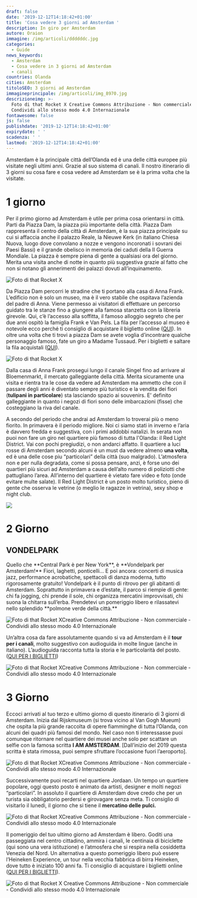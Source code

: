 ```yaml
---
draft: false
date: '2019-12-12T14:18:42+01:00'
title: 'Cosa vedere 3 giorni ad Amsterdam '
description: In giro per Amsterdam
autore: Oraion
immagine: /img/articoli/ddddddc.jpg
categories:
  - Guide
news_keywords:
  - Amsterdam
  - Cosa vedere in 3 giorni ad Amsterdam
  - canali
countries: Olanda
cities: Amsterdam
titoloSEO: 3 giorni ad Amsterdam
immagineprincipale: /img/articoli/img_8970.jpg
descrizioneimg: >-
  Foto di that Rocket X Creative Commons Attribuzione - Non commerciale -
  Condividi allo stesso modo 4.0 Internazionale
fontawesome: false
js: false
publishdate: '2019-12-12T14:18:42+01:00'
expirydate: ' '
scadenza: ' '
lastmod: '2019-12-12T14:18:42+01:00'
---
```

Amsterdam è la principale città dell’Olanda ed è una delle città europee più visitate negli ultimi anni. Grazie al suo sistema di canali.
Il nostro itinerario di 3 giorni su cosa fare e cosa vedere ad Amsterdam se è la prima volta che la visitate.

<h1>1 giorno</h1>
Per il primo giorno ad Amsterdam è utile per prima cosa orientarsi in città. Parti da Piazza Dam, la piazza più importante della città. Piazza Dam rappresenta il centro della città di Amsterdam, è la sua piazza principale su cui si affaccia anche il palazzo Reale, la Nieuwe Kerk (in italiano Chiesa Nuova, luogo dove convolano a nozze e vengono incoronati i sovrani dei Paesi Bassi) e il grande obelisco in memoria dei caduti della II Guerra Mondiale. La piazza è sempre piena di gente a qualsiasi ora del giorno. Merita una visita anche di notte in quanto più suggestiva grazie al fatto che non si notano gli annerimenti dei palazzi dovuti all’inquinamento.

![Foto di that Rocket X](/img/articoli/dam.jpg)

Da Piazza Dam percorri le stradine che ti portano alla casa di Anna Frank.  L’edificio non è solo un museo, ma è il vero stabile che ospitava l’azienda del padre di Anna. Viene permesso ai visitatori di effettuare un percorso guidato tra le stanze fino a giungere alla famosa stanzetta con la libreria girevole. Qui, c’è l’accesso alla soffitta, il famoso alloggio segreto che per due anni ospitò la famiglia Frank e Van Pels. La fila per l’accesso al museo è notevole ecco perché ti consiglio di acquistare il biglietto online ([QUI](https://www.getyourguide.com/amsterdam-l36/amsterdam-life-of-anne-frank-walking-tour-t250362/?partner_id=CSSHL9T&utm_medium=online_publisher&utm_source=thatrocketx@protonmail.com&placement=content-middle&cmp=amsterdam)).  In oltre una volta che ti trovi a piazza Dam se avete voglia d’incontrare qualche personaggio famoso, fate un giro a Madame Tussaud. Per i biglietti e saltare la fila acquistali ([QUI](https://www.getyourguide.com/amsterdam-l36/vip-fasttrack-entrance-madame-tussauds-amsterdam-t36506/?partner_id=CSSHL9T&utm_medium=online_publisher&utm_source=thatrocketx@protonmail.com&placement=content-middle&cmp=amsterdam)).

![Foto di that Rocket X](/img/articoli/fiori.jpg)

Dalla casa di Anna Frank prosegui lungo il canale Singel fino ad arrivare al Bloemenmarkt, il mercato galleggiante della città. Merita sicuramente una visita e rientra tra le cose da vedere ad Amsterdam ma ammetto che con il passare degli anni è diventato sempre più turistico e la vendita dei fiori (**tulipani in particolare**) sta lasciando spazio ai souvenirs. E’ definito galleggiante in quanto i negozi di fiori sono delle imbarcazioni (fisse) che costeggiano la riva del canale.

A secondo del periodo che andrai ad Amsterdam lo troverai più o meno fiorito. In primavera è il periodo migliore. Noi ci siamo stati in inverno e l’aria è davvero fredda e suggestiva, con i primi addobbi natalizi. In serata non puoi non fare un giro nel quartiere più famoso di tutta l'Olanda: il Red Light District. Vai con pochi pregiudizi, o non andarci affatto. Il quartiere a luci rosse di Amsterdam secondo alcuni è un must da vedere almeno **una volta**, ed è una delle cose piu “particolari” della città (suo malgrado). L’atmosfera non e per nulla degradata, come si possa pensare, anzi, è forse uno dei quartieri più sicuri ad Amsterdam a causa dell’alto numero di poliziotti che pattugliano l’area. All’interno del quartiere è vietato fare video e foto (onde evitare multe salate). Il Red Light District è un posto molto turistico, pieno di gente che osserva le vetrine (o meglio le ragazze in vetrina), sexy shop e night club.

![](/img/articoli/red.jpg)

<h1>2 Giorno</h1>

<h2>VONDELPARK</h2>
Quello che **Central Park è per New York**, è **Vondelpark per Amsterdam!** Fiori, laghetti, ponticelli… E poi ancora: concerti di musica jazz, performance acrobatiche, spettacoli di danza moderna, tutto rigorosamente gratuito! Vondelpark è il punto di ritrovo per gli abitanti di Amsterdam. Soprattutto in primavera e d’estate, il parco si riempie di gente: chi fa jogging, chi prende il sole, chi organizza mercatini improvvisati, chi suona la chitarra sull’erba. Prendetevi un pomeriggio libero e rilassatevi nello splendido **polmone verde della città.**

![<smol>Foto di that Rocket X<a rel="license" href="http://creativecommons.org/licenses/by-nc-sa/4.0/">Creative Commons Attribuzione - Non commerciale - Condividi allo stesso modo 4.0 Internazionale</a> </smol>](/img/articoli/vondelpark_2-1.jpg)

Un’altra cosa da fare assolutamente quando si va ad Amsterdam è il **tour per i canali**, molto suggestivo con audioguida in molte lingue (anche in italiano). L’audioguida racconta tutta la storia e le particolarità del posto.([QUI PER I BIGLIETTI](https://www.getyourguide.com/amsterdam-l36/amsterdam-canal-cruise-t56671/?partner_id=CSSHL9T&utm_medium=online_publisher&utm_source=thatrocketx@protonmail.com&placement=content-middle&cmp=amsterdam/)) 

![<smol>Foto di that Rocket X<a rel="license" href="http://creativecommons.org/licenses/by-nc-sa/4.0/">Creative Commons Attribuzione - Non commerciale - Condividi allo stesso modo 4.0 Internazionale</a> </smol>](/img/articoli/eeedd.jpg)

<h1>3 Giorno</h1>

Eccoci arrivati al tuo terzo e ultimo giorno di questo itinerario di 3 giorni di Amsterdam. Inizia dal Rijskmuseum (si trova vicino al Van Gogh Mueum) che ospita la più grande raccolta di opere fiamminghe di tutta l’Olanda, con alcuni dei quadri più famosi del mondo. Nel caso non ti interessasse puoi comunque ritornare nel quartiere dei musei anche solo per scattare un selfie con la famosa scritta **I AM AMSTERDAM**. \[Dall’inizio del 2019 questa scritta è stata rimossa, puoi sempre sfruttare l’occasione fuori l’aeroporto].

![<smol>Foto di that Rocket X<a rel="license" href="http://creativecommons.org/licenses/by-nc-sa/4.0/">Creative Commons Attribuzione - Non commerciale - Condividi allo stesso modo 4.0 Internazionale</a> </smol>](/img/articoli/dddd.jpg)

Successivamente puoi recarti nel quartiere Jordaan. Un tempo un quartiere popolare, oggi questo posto è animato da artisti, designer e molti negozi “particolari”. In assoluto il quartiere di Amsterdam dove credo che per un turista sia obbligatorio perdersi e girovagare senza meta. Ti consiglio di visitarlo il lunedì, il giorno che si tiene il **mercatino delle pulci.**

![<smol>Foto di that Rocket X<a rel="license" href="http://creativecommons.org/licenses/by-nc-sa/4.0/">Creative Commons Attribuzione - Non commerciale - Condividi allo stesso modo 4.0 Internazionale</a> </smol>](/img/articoli/gggg.jpg)

Il pomeriggio del tuo ultimo giorno ad Amsterdam è libero. Goditi una passeggiata nel centro cittadino, ammira i canali, le centinaia di biciclette (qui sono una vera istituzione) e l’atmosfera che si respira nella cosiddetta Venezia del Nord. Un alternativa a questo pomeriggio libero può essere l’Heineken Experience, un tour nella vecchia fabbrica di birra Heineken, dove tutto è iniziato 100 anni fa. Ti consiglio di acquistare i biglietti online ([QUI PER I BIGLIETTI](https://www.getyourguide.com/amsterdam-l36/heineken-experience-ticket-t205012/?partner_id=CSSHL9T&utm_medium=online_publisher&utm_source=thatrocketx@protonmail.com&placement=content-middle&cmp=amsterdam/)).

![<smol>Foto di that Rocket X  <a rel="license" href="http://creativecommons.org/licenses/by-nc-sa/4.0/">Creative Commons Attribuzione - Non commerciale - Condividi allo stesso modo 4.0 Internazionale</a> </smol>](/img/articoli/hhhh.jpg)
